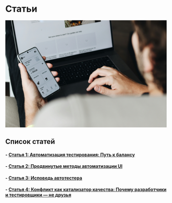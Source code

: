 # Статьи

 ![Мой аватар](images/automation.jpg)

## Список статей
#### - [Статья 1: Автоматизация тестирования: Путь к балансу](articles/article1.md)
#### - [Статья 2: Продвинутые методы автоматизации UI](articles/article2.md)
#### - [Статья 3: Исповедь автотестера](articles/article3.md)
#### - [Статья 4: Конфликт как катализатор качества: Почему разработчики и тестировщики — не друзья](articles/article4.md)

